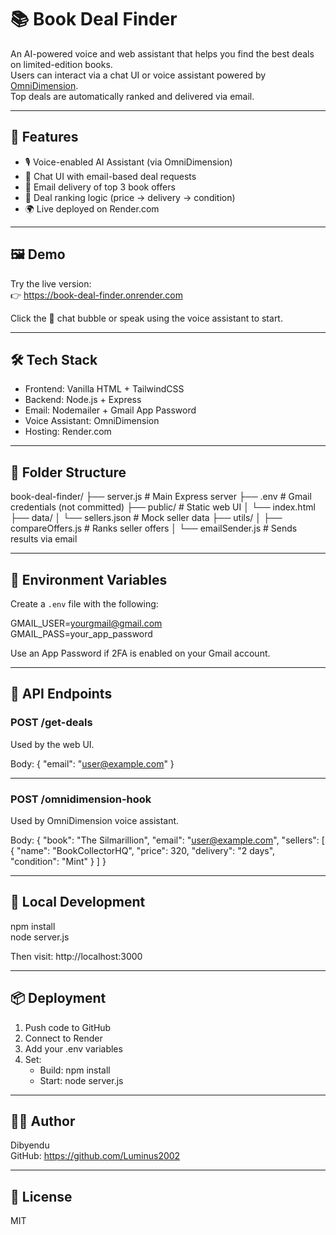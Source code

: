 # 📚 Book Deal Finder

An AI-powered voice and web assistant that helps you find the best deals on limited-edition books.  
Users can interact via a chat UI or voice assistant powered by [OmniDimension](https://omnidimension.xyz).  
Top deals are automatically ranked and delivered via email.

---

## 🚀 Features

- 🎙️ Voice-enabled AI Assistant (via OmniDimension)
- 💬 Chat UI with email-based deal requests
- 📩 Email delivery of top 3 book offers
- 🧠 Deal ranking logic (price → delivery → condition)
- 🌍 Live deployed on Render.com

---

## 🖼️ Demo

Try the live version:  
👉 https://book-deal-finder.onrender.com

Click the 💬 chat bubble or speak using the voice assistant to start.

---

## 🛠️ Tech Stack

- Frontend: Vanilla HTML + TailwindCSS
- Backend: Node.js + Express
- Email: Nodemailer + Gmail App Password
- Voice Assistant: OmniDimension
- Hosting: Render.com

---

## 🧰 Folder Structure

book-deal-finder/
├── server.js               # Main Express server
├── .env                    # Gmail credentials (not committed)
├── public/                 # Static web UI
│   └── index.html
├── data/
│   └── sellers.json        # Mock seller data
├── utils/
│   ├── compareOffers.js    # Ranks seller offers
│   └── emailSender.js      # Sends results via email

---

## 🔐 Environment Variables

Create a `.env` file with the following:

GMAIL_USER=yourgmail@gmail.com  
GMAIL_PASS=your_app_password

Use an App Password if 2FA is enabled on your Gmail account.

---

## 🔄 API Endpoints

### POST /get-deals
Used by the web UI.

Body:
{ "email": "user@example.com" }

---

### POST /omnidimension-hook
Used by OmniDimension voice assistant.

Body:
{
  "book": "The Silmarillion",
  "email": "user@example.com",
  "sellers": [
    { "name": "BookCollectorHQ", "price": 320, "delivery": "2 days", "condition": "Mint" }
  ]
}

---

## 🧪 Local Development

npm install  
node server.js

Then visit: http://localhost:3000

---

## 📦 Deployment

1. Push code to GitHub
2. Connect to Render
3. Add your .env variables
4. Set:
   - Build: npm install
   - Start: node server.js

---

## 🙋‍♂️ Author

Dibyendu  
GitHub: https://github.com/Luminus2002

---

## 📄 License

MIT
